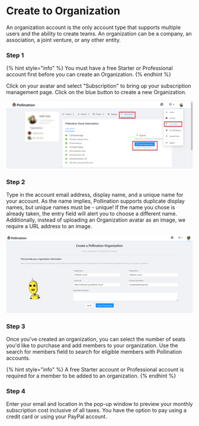 # Create to Organization

An organization account is the only account type that supports multiple users and the ability to create teams. An organization can be a company, an association, a joint venture, or any other entity.

### Step 1

{% hint style="info" %}
You must have a free Starter or Professional account first before you can create an Organization.&#x20;
{% endhint %}

Click on your avatar and select "Subscription" to bring up your subscription management page. Click on the blue button to create a new Organization.&#x20;

![](<../.gitbook/assets/image (151).png>)

### Step 2

Type in the account email address, display name, and a unique name for your account. As the name implies, Pollination supports duplicate display names, but unique names must be - unique! If the name you chose is already taken, the entry field will alert you to choose a different name. Additionally, instead of uploading an Organization avatar as an image, we require a URL address to an image.&#x20;

![](<../.gitbook/assets/image (149).png>)

### Step 3

Once you've created an organization, you can select the number of seats you'd like to purchase and add members to your organization. Use the search for members field to search for eligible members with Pollination accounts.&#x20;

{% hint style="info" %}
A free Starter account or Professional account is required for a member to be added to an organization. &#x20;
{% endhint %}

### Step 4

Enter your email and location in the pop-up window to preview your monthly subscription cost inclusive of all taxes. You have the option to pay using a credit card or using your PayPal account.&#x20;
